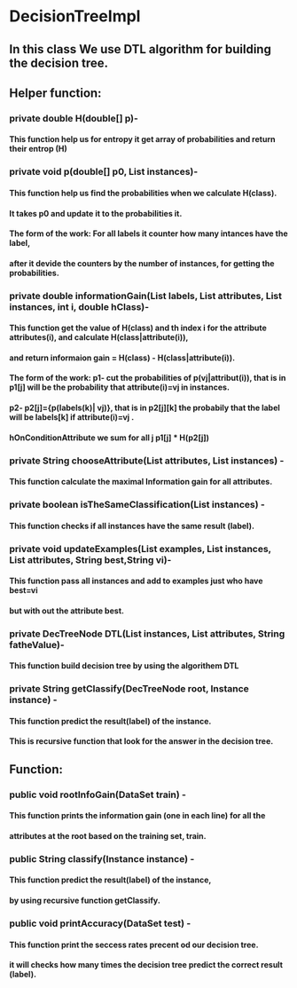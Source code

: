 # DecisionTreeImpl
## In this class We use DTL algorithm for building the decision tree.
## Helper function:
### private double H(double[] p)-
#### This function help us for entropy it get array of probabilities and return their entrop (H)
### private void p(double[] p0, List<Instance> instances)-
#### This function help us find the probabilities when we calculate H(class).
#### It takes p0 and update it to the  probabilities it.
#### The form of the work: For all labels it counter how many intances have the label, 
####                       after it devide the counters by the number of instances, for getting the probabilities.
### private double informationGain(List<String> labels, List<String> attributes, List<Instance> instances, int i, double hClass)-
#### This function get the value of H(class) and th index i for the attribute attributes(i), and calculate H(class|attribute(i)),
#### and return informaion gain = H(class) -  H(class|attribute(i)).
#### The form of the work: p1- cut the probabilities of p(vj|attribut(i)), that is in p1[j] will be the probability that attribute(i)=vj in instances.
####                       p2- p2[j]={p(labels(k)| vj)}, that is in p2[j][k] the probabily that the label will be labels[k] if attribute(i)=vj .
####                       hOnConditionAttribute we sum for all j p1[j] * H(p2[j])
### private String chooseAttribute(List<String> attributes, List<Instance> instances) - 
#### This function calculate the maximal Information gain for all attributes.
### private boolean isTheSameClassification(List<Instance> instances) -
#### This function checks if all instances have the same result (label).
### private void updateExamples(List<Instance> examples, List<Instance> instances, List<String> attributes, String best,String vi)-
#### This function pass all instances and add to examples just who have best=vi
#### but with out the attribute best.
### private DecTreeNode DTL(List<Instance> instances, List<String> attributes, String fatheValue)-
#### This function build decision tree by using the algorithem DTL
### private String getClassify(DecTreeNode root, Instance instance) -
#### This function predict the result(label) of the instance.
#### This is recursive function that look for the answer in the decision tree.


## Function:
### public void rootInfoGain(DataSet train) -
#### This function prints the information gain (one in each line) for all the
#### attributes at the root based on the training set, train. 
### public String classify(Instance instance) -
#### This function predict the result(label) of the instance,
#### by using recursive function getClassify.
### public void printAccuracy(DataSet test) -
#### This function print the seccess rates precent od our decision tree.
#### it will checks how many times the decision tree predict the correct result (label).
